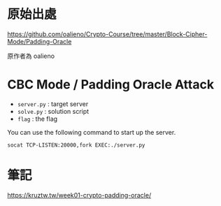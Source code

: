 # 原始出處

https://github.com/oalieno/Crypto-Course/tree/master/Block-Cipher-Mode/Padding-Oracle

原作者為 oalieno


# CBC Mode / Padding Oracle Attack

* `server.py` : target server
* `solve.py` : solution script
* `flag` : the flag

You can use the following command to start up the server.

```bash
socat TCP-LISTEN:20000,fork EXEC:./server.py
```

# 筆記

https://kruztw.tw/week01-crypto-padding-oracle/